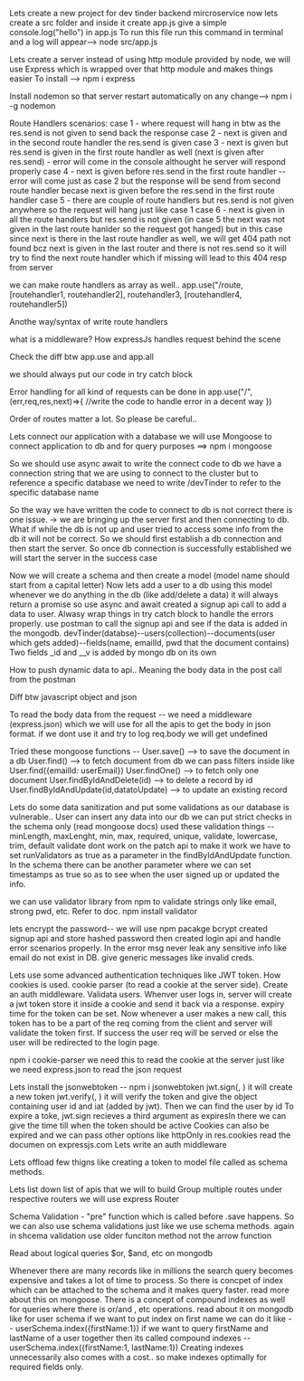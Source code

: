 Lets create a new project for dev tinder backend  mircroservice
now lets create a src folder and inside it create app.js
give a simple console.log("hello") in app.js
To run this file run this command in terminal and a log will appear--> node src/app.js

Lets create a server
instead of using http module provided by node, we will use Express which is wrapped over that http module and makes things easier
To install --> npm i express

Install nodemon so that server restart automatically on any change--> npm i -g nodemon 

Route Handlers scenarios:
case 1 - where request will hang in btw as the res.send is not given to send back the response
case 2 - next is given and in the second route handler the res.send is given 
case 3 - next is given but res.send is given in the first route handler as well (next is given after res.send) - error will come in the console althought he server will respond properly 
case 4 - next is given before res.send in the first route handler -- error will come just as case 2 but the response will be send from second route handler becase next is given before the res.send in the first route handler
case 5 - there are couple of route handlers but res.send is not given anywhere so the request will hang just like case 1
case 6 - next is given in all the route handlers but res.send is not given (in case 5 the next was not given in the last route hanlder so the request got hanged) but in this case since next is there in the last route handler as well, we will get 404 path not found bcz next is given in the last router and there is not res.send so it will try to find the next route handler which if missing will lead to this 404 resp from server

we can make route handlers as array as well.. app.use("/route, [routehandler1, routehandler2], routehandler3, [routehandler4, routehandler5])

Anothe way/syntax of write route handlers

what is a middleware? How expressJs handles request behind the scene

Check the diff btw app.use and app.all

we should always put our code in try catch block

Error handling for all kind of requests can be done in app.use("/",(err,req,res,next)=>{
    //write the code to handle error in a decent way
})

Order of routes matter a lot. So please be careful..

Lets connect our application with a database
we will use Mongoose to connect application to db and for query purposes ==> npm i mongoose

So we should use async await to write the connect code to db
we have a connection string that we are using to connect to the cluster but to reference a specific database we need to write /devTinder to refer to the specific database name

So the way we have written the code to connect to db is not correct there is one issue. -> we are bringing up the server first and then connecting to db. What if while the db is not up and user tried to access some info from the db it will not be correct. So we should first establish a db connection and then start the server.
So once db connection is successfully established we will start the server in the success case

Now we will create a schema and then create a model (model name should start from a capital letter)
Now lets add a user to a db using this model
whenever we do anything in the db (like add/delete a data) it will always return a promise so use async and await
created a signup api call to add a data to user. Alwasy wrap things in try catch block to handle the errors properly.
use postman to call the signup api and see if the data is added in the mongodb. 
devTinder(databse)--users(collection)--documents(user which gets added)--fields(name, emailId, pwd that the document contains)
Two fields _id and __v is added by mongo db on its own

How to push dynamic data to api.. Meaning the body data in the post call from the postman

Diff btw javascript object and json

To read the body data from the request -- we need a middleware (express.json) which we will use for all the apis to get the body in json format. if we dont use it and try to log req.body we will get undefined

Tried these mongoose functions -- 
User.save() --> to save the document in a db
User.find() --> to fetch document from db we can pass filters inside like User.find({emailId: userEmail})
User.findOne() --> to fetch only one document 
User.findByIdAndDelete(id) --> to delete a record by id
User.findByIdAndUpdate(id,datatoUpdate) --> to update an existing record

Lets do some data sanitization and put some validations as  our database is vulnerable.. User can insert any data into our db
we can put strict checks in the schema only (read mongoose docs)
used these validation things -- minLength, maxLenght, min, max, required, unique, validate, lowercase, trim, default
validate dont work on the patch api to make it work we have to set runValidators as true as a parameter in the findByIdAndUpdate function.
In the schema there can be another parameter where we can set timestamps as true so as to see when the user signed up or updated the info.

we can use validator library from npm to validate strings only like email, strong pwd, etc. Refer to doc. 
npm install validator 

lets encrypt the password-- we will use npm pacakge bcrypt
created signup api and store hashed password
then created login api and handle error scenarios properly. In the error msg never leak any sensitive info like email do not exist in DB. give generic messages like invalid creds.

Lets use some advanced authentication techniques like JWT token. How cookies is used. cookie parser (to read a cookie at the server side). Create an auth middleware. Validata users.
Whenver user logs in, server will create a jwt token store it inside a cookie and send it back via a response. expiry time for the token can be set. Now whenever a user makes a new call, this token has to be a part of the req coming from the client and server will validate the token first. If success the user req will be served or else the user will be redirected to the login page.

npm i cookie-parser
we need this to read the cookie at the server just like we need express.json to read the json request

Lets install the jsonwebtoken -- npm i jsonwebtoken
jwt.sign(<give the user id>, <SecretKey>) it will create a new token
jwt.verify(<tokenThatComesAsCookie>, <SecretKey>) it will verify the token and give the object containing user id and iat (added by jwt).
Then we can find the user by id 
To expire a toke, jwt.sign recieves a third argument as expiresIn there we can give the time till when the token should be active
Cookies can also be expired and we can pass other options like httpOnly in res.cookies read the documen on expressjs.com
Lets write an auth middleware

Lets offload few thigns like creating a token to model file called as schema methods.

Lets list down list of apis that we will to build
Group multiple routes under respective routers
we will use express Router

Schema Validation - "pre" function which is called before .save happens. So we can also use schema validations just like we use schema methods. again in shcema validation use older funciton method not the arrow function

Read about logical queries $or, $and, etc on mongodb

Whenever there are many records like in millions the search query becomes expensive and takes a lot of time to process. So there is concpet of index which can be attached to the schema and it makes query faster. read more about this on mongoose.
There is a concept of compound indexes as well for queries where there is or/and , etc operations. read about it on mongodb 
like for user schema if we want to put index on first name we can do it like -- userSchema.index({firstName:1})
if we want to query firstName and lastName of a user together then its called compound indexes -- userSchema.index({firstName:1, lastName:1})
Creating indexes unnecessarily also comes with a cost.. so make indexes optimally for required fields only. 

